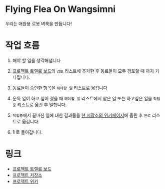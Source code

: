# Flying Flea On Wangsimni
우리는 애완용 로봇 벼룩을 만듭니다!

# 작업 흐름
1. 해야 할 일을 생각해냅니다

2. [프로젝트 트렐로 보드](https://trello.com/b/dhSjIcEa/flying-flea-on-wangsimni)의 `검토` 리스트에 추가한 후 동료들이 모두 검토할 때 까지 기다립니다.

3. 동료들이 승인한 항목을 `해야할 일` 리스트로 옮깁니다

4. 문득 일이 하고 싶어 졌을 때 `해야할 일` 리스트에서 맡은 일 또는 하고싶은 일을 `작업중` 리스트로 옮긴 후 일합니다.

5. `작업중`에서 끝마친 일에 대한 결과물을 [현 저장소의 위키페이지](https://github.com/teamwangsimni/flying-flea-on-wangsimni/wiki)에 올린 후 `완료` 리스트로 옮깁니다.

6. **1** 로 돌아갑니다.


# 링크
* [프로젝트 트렐로 보드]
* [프로젝트 저장소]
* [프로젝트 위키]

[프로젝트 트렐로 보드]: https://trello.com/b/dhSjIcEa/flying-flea-on-wangsimni
[프로젝트 저장소]: https://github.com/teamwangsimni/flying-flea-on-wangsimni
[프로젝트 위키]: https://github.com/teamwangsimni/flying-flea-on-wangsimni/wiki
